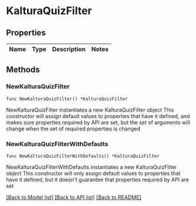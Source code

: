 # KalturaQuizFilter

## Properties

Name | Type | Description | Notes
------------ | ------------- | ------------- | -------------

## Methods

### NewKalturaQuizFilter

`func NewKalturaQuizFilter() *KalturaQuizFilter`

NewKalturaQuizFilter instantiates a new KalturaQuizFilter object
This constructor will assign default values to properties that have it defined,
and makes sure properties required by API are set, but the set of arguments
will change when the set of required properties is changed

### NewKalturaQuizFilterWithDefaults

`func NewKalturaQuizFilterWithDefaults() *KalturaQuizFilter`

NewKalturaQuizFilterWithDefaults instantiates a new KalturaQuizFilter object
This constructor will only assign default values to properties that have it defined,
but it doesn't guarantee that properties required by API are set


[[Back to Model list]](../README.md#documentation-for-models) [[Back to API list]](../README.md#documentation-for-api-endpoints) [[Back to README]](../README.md)


